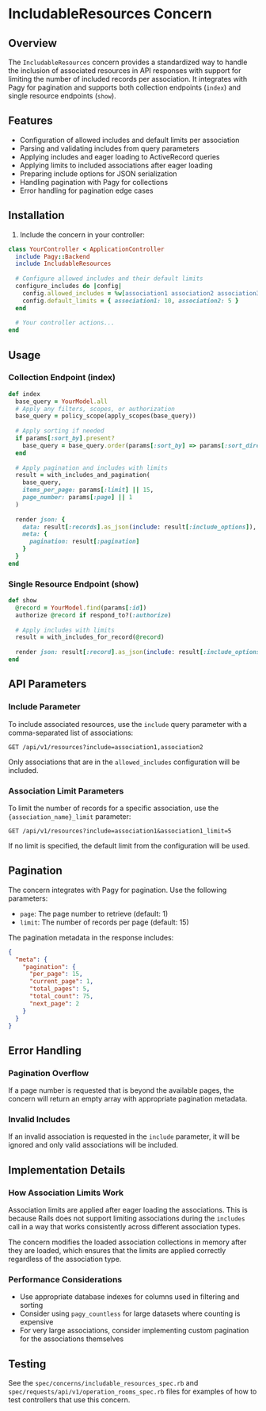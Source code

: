 # IncludableResources Concern

## Overview

The `IncludableResources` concern provides a standardized way to handle the inclusion of associated resources in API responses with support for limiting the number of included records per association. It integrates with Pagy for pagination and supports both collection endpoints (`index`) and single resource endpoints (`show`).

## Features

- Configuration of allowed includes and default limits per association
- Parsing and validating includes from query parameters
- Applying includes and eager loading to ActiveRecord queries
- Applying limits to included associations after eager loading
- Preparing include options for JSON serialization
- Handling pagination with Pagy for collections
- Error handling for pagination edge cases

## Installation

1. Include the concern in your controller:

```ruby
class YourController < ApplicationController
  include Pagy::Backend
  include IncludableResources
  
  # Configure allowed includes and their default limits
  configure_includes do |config|
    config.allowed_includes = %w[association1 association2 association3]
    config.default_limits = { association1: 10, association2: 5 }
  end
  
  # Your controller actions...
end
```

## Usage

### Collection Endpoint (index)

```ruby
def index
  base_query = YourModel.all
  # Apply any filters, scopes, or authorization
  base_query = policy_scope(apply_scopes(base_query))
  
  # Apply sorting if needed
  if params[:sort_by].present?
    base_query = base_query.order(params[:sort_by] => params[:sort_direction] || :asc)
  end
  
  # Apply pagination and includes with limits
  result = with_includes_and_pagination(
    base_query,
    items_per_page: params[:limit] || 15,
    page_number: params[:page] || 1
  )
  
  render json: {
    data: result[:records].as_json(include: result[:include_options]),
    meta: {
      pagination: result[:pagination]
    }
  }
end
```

### Single Resource Endpoint (show)

```ruby
def show
  @record = YourModel.find(params[:id])
  authorize @record if respond_to?(:authorize)
  
  # Apply includes with limits
  result = with_includes_for_record(@record)
  
  render json: result[:record].as_json(include: result[:include_options])
end
```

## API Parameters

### Include Parameter

To include associated resources, use the `include` query parameter with a comma-separated list of associations:

```
GET /api/v1/resources?include=association1,association2
```

Only associations that are in the `allowed_includes` configuration will be included.

### Association Limit Parameters

To limit the number of records for a specific association, use the `{association_name}_limit` parameter:

```
GET /api/v1/resources?include=association1&association1_limit=5
```

If no limit is specified, the default limit from the configuration will be used.

## Pagination

The concern integrates with Pagy for pagination. Use the following parameters:

- `page`: The page number to retrieve (default: 1)
- `limit`: The number of records per page (default: 15)

The pagination metadata in the response includes:

```json
{
  "meta": {
    "pagination": {
      "per_page": 15,
      "current_page": 1,
      "total_pages": 5,
      "total_count": 75,
      "next_page": 2
    }
  }
}
```

## Error Handling

### Pagination Overflow

If a page number is requested that is beyond the available pages, the concern will return an empty array with appropriate pagination metadata.

### Invalid Includes

If an invalid association is requested in the `include` parameter, it will be ignored and only valid associations will be included.

## Implementation Details

### How Association Limits Work

Association limits are applied after eager loading the associations. This is because Rails does not support limiting associations during the `includes` call in a way that works consistently across different association types.

The concern modifies the loaded association collections in memory after they are loaded, which ensures that the limits are applied correctly regardless of the association type.

### Performance Considerations

- Use appropriate database indexes for columns used in filtering and sorting
- Consider using `pagy_countless` for large datasets where counting is expensive
- For very large associations, consider implementing custom pagination for the associations themselves

## Testing

See the `spec/concerns/includable_resources_spec.rb` and `spec/requests/api/v1/operation_rooms_spec.rb` files for examples of how to test controllers that use this concern.
